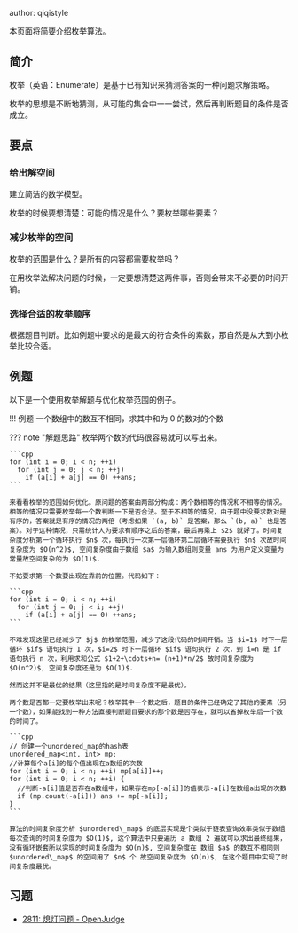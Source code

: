 author: qiqistyle

本页面将简要介绍枚举算法。

## 简介

枚举（英语：Enumerate）是基于已有知识来猜测答案的一种问题求解策略。

枚举的思想是不断地猜测，从可能的集合中一一尝试，然后再判断题目的条件是否成立。

## 要点

### 给出解空间

建立简洁的数学模型。

枚举的时候要想清楚：可能的情况是什么？要枚举哪些要素？

### 减少枚举的空间

枚举的范围是什么？是所有的内容都需要枚举吗？

在用枚举法解决问题的时候，一定要想清楚这两件事，否则会带来不必要的时间开销。

### 选择合适的枚举顺序

根据题目判断。比如例题中要求的是最大的符合条件的素数，那自然是从大到小枚举比较合适。

## 例题

以下是一个使用枚举解题与优化枚举范围的例子。

!!! 例题
    一个数组中的数互不相同，求其中和为 $0$ 的数对的个数

??? note "解题思路"
    枚举两个数的代码很容易就可以写出来。
    
    ```cpp
    for (int i = 0; i < n; ++i)
      for (int j = 0; j < n; ++j)
        if (a[i] + a[j] == 0) ++ans;
    ```
    
    来看看枚举的范围如何优化。原问题的答案由两部分构成：两个数相等的情况和不相等的情况。相等的情况只需要枚举每一个数判断一下是否合法。至于不相等的情况，由于题中没要求数对是有序的，答案就是有序的情况的两倍（考虑如果 `(a, b)` 是答案，那么 `(b, a)` 也是答案）。对于这种情况，只需统计人为要求有顺序之后的答案，最后再乘上 $2$ 就好了。时间复杂度分析第一个循环执行 $n$ 次，每执行一次第一层循环第二层循环需要执行 $n$ 次故时间复杂度为 $O(n^2)$, 空间复杂度由于数组 $a$ 为输入数组则变量 ans 为用户定义变量为常量故空间复杂的为 $O(1)$.
    
    不妨要求第一个数要出现在靠前的位置。代码如下：
    
    ```cpp
    for (int i = 0; i < n; ++i)
      for (int j = 0; j < i; ++j)
        if (a[i] + a[j] == 0) ++ans;
    ```
    
    不难发现这里已经减少了 $j$ 的枚举范围，减少了这段代码的时间开销。当 $i=1$ 时下一层循环 $if$ 语句执行 1 次，$i=2$ 时下一层循环 $if$ 语句执行 2 次，到 i=n 是 if 语句执行 n 次，利用求和公式 $1+2+\cdots+n= (n+1)*n/2$ 故时间复杂度为 $O(n^2)$, 空间复杂度还是为 $O(1)$.
    
    然而这并不是最优的结果（这里指的是时间复杂度不是最优）。
    
    两个数是否都一定要枚举出来呢？枚举其中一个数之后，题目的条件已经确定了其他的要素（另一个数），如果能找到一种方法直接判断题目要求的那个数是否存在，就可以省掉枚举后一个数的时间了。
    
    ```cpp
    // 创建一个unordered_map的hash表
    unordered_map<int, int> mp;
    //计算每个a[i]的每个值出现在a数组的次数
    for (int i = 0; i < n; ++i) mp[a[i]]++;
    for (int i = 0; i < n; ++i) {
      //判断-a[i]值是否存在a数组中，如果存在mp[-a[i]]的值表示-a[i]在数组a出现的次数
      if (mp.count(-a[i])) ans += mp[-a[i]];
    }
    ```
    
    算法的时间复杂度分析 $unordered\_map$ 的底层实现是个类似于链表查询效率类似于数组每次查询的时间复杂度为 $O(1)$, 这个算法中只要遍历 a 数组 2 遍就可以求出最终结果，没有循环嵌套所以实现的时间复杂度为 $O(n)$, 空间复杂度在 数组 $a$ 的数互不相同则 $unordered\_map$ 的空间用了 $n$ 个 故空间复杂度为 $O(n)$, 在这个题目中实现了时间复杂度最优。

## 习题

- [2811: 熄灯问题 - OpenJudge](http://bailian.openjudge.cn/practice/2811/)
